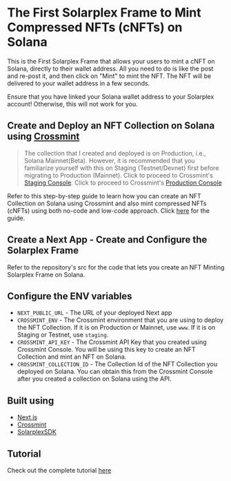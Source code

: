 # The First Solarplex Frame to Mint Compressed NFTs (cNFTs) on Solana

This is the First Solarplex Frame that allows your users to mint a cNFT on Solana, directly to their wallet address. All you need to do is like the post and re-post it, and then click on "Mint" to mint the NFT. The NFT will be delivered to your wallet address in a few seconds.

<Note>
    Ensure that you have linked your Solana wallet address to your Solarplex account! Otherwise, this will not work for you. 
</Note>

## Create and Deploy an NFT Collection on Solana using [Crossmint](http://crossmint.com/?utm_source=rohit&utm_medium=github&utm_campaign=solana-solarplex)

> The collection that I created and deployed is on Production, i.e., Solana Mainnet(Beta). However, it is recommended that you familiarize yourself with this on Staging (Testnet/Devnet) first before migrating to Production (Mainnet). Click to proceed to Crossmint's [Staging Console](https://staging.crossmint.com/console/overview?utm_source=rohit&utm_medium=github&utm_campaign=solana-solarplex). Click to proceed to Crossmint's [Production Console](https://crossmint.com/console/overview?utm_source=rohit&utm_medium=github&utm_campaign=solana-solarplex)

Refer to this step-by-step guide to learn how you can create an NFT Collection on Solana using Crossmint and also mint compressed NFTs (cNFTs) using both no-code and low-code approach. Click [here](https://blog.crossmint.com/compressed-nfts-explained/?utm_source=rohit&utm_medium=github&utm_campaign=solana-solarplex) for the guide.

## Create a Next App - Create and Configure the Solarplex Frame

Refer to the repository's src for the code that lets you create an NFT Minting Solarplex Frame on Solana.

## Configure the ENV variables

- `NEXT_PUBLIC_URL` - The URL of your deployed Next app
- `CROSSMINT_ENV` - The Crossmint environment that you are using to deploy the NFT Collection. If it is on Production or Mainnet, use `www`. If it is on Staging or Testnet, use `staging`.
- `CROSSMINT_API_KEY` - The Crossmint API Key that you created using Crossmint Console. You will be using this key to create an NFT Collection and mint an NFT on Solana.
- `CROSSMINT_COLLECTION_ID` - The Collection Id of the NFT Collection you deployed on Solana. You can obtain this from the Crossmint Console after you created a collection on Solana using the API.

## Built using

- [Next.js](https://nextjs.org/)
- [Crossmint](http://crossmint.com/?utm_source=rohit&utm_medium=github&utm_campaign=solana-solarplex)
- [SolarplexSDK](https://github.com/usedispatch/solarplex-frame-sdk)

## Tutorial

Check out the complete tutorial [here](https://blog.crossmint.com/how-to-create-a-solarplex-frame-to-mint-cnfts-on-solana/?utm_source=rohit&utm_medium=github&utm_campaign=solana-solarplex)
